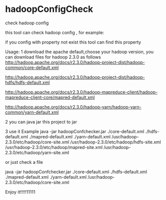 hadoopConfigCheck
=================

check hadoop config 

this tool can check hadoop config , for example:

if you config with property not exist this tool can find this property


Usage:
1 download the apache default,choose your hadoop version, you can download files for hadoop 2.3.0 as follows
http://hadoop.apache.org/docs/r2.3.0/hadoop-project-dist/hadoop-common/core-default.xml

http://hadoop.apache.org/docs/r2.3.0/hadoop-project-dist/hadoop-hdfs/hdfs-default.xml

http://hadoop.apache.org/docs/r2.3.0/hadoop-mapreduce-client/hadoop-mapreduce-client-core/mapred-default.xml


http://hadoop.apache.org/docs/r2.3.0/hadoop-yarn/hadoop-yarn-common/yarn-default.xml




2 you can java jar this project to jar


3 use it
Example 
java -jar hadoopConfchecker.jar  ./core-default.xml  ./hdfs-default.xml  ./mapred-default.xml  ./yarn-default.xml  /usr/hadoop-2.3.0/etc/hadoop/core-site.xml /usr/hadoop-2.3.0/etc/hadoop/hdfs-site.xml /usr/hadoop-2.3.0/etc/hadoop/mapred-site.xml /usr/hadoop-2.3.0/etc/hadoop/yarn-site.xml 


or  just check a file 

java -jar hadoopConfchecker.jar  ./core-default.xml  ./hdfs-default.xml  ./mapred-default.xml  ./yarn-default.xml  /usr/hadoop-2.3.0/etc/hadoop/core-site.xml




Enjoy it!!!!!11111
